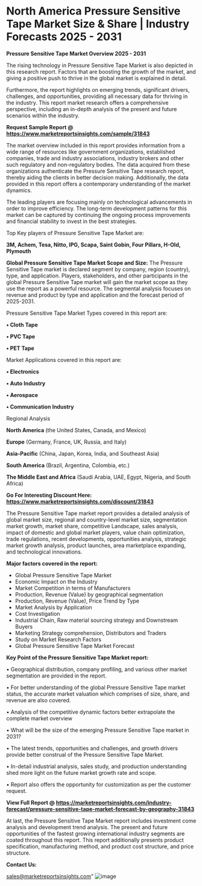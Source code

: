  # North America Pressure Sensitive Tape Market Size & Share | Industry Forecasts 2025 - 2031

<Strong> Pressure Sensitive Tape Market Overview 2025 - 2031</strong>

The rising technology in Pressure Sensitive Tape Market is also depicted in this research report. Factors that are boosting the growth of the market, and giving a positive push to thrive in the global market is explained in detail.

Furthermore, the report highlights on emerging trends, significant drivers, challenges, and opportunities, providing all necessary data for thriving in the industry. This report market research offers a comprehensive perspective, including an in-depth analysis of the present and future scenarios within the industry.

<strong>Request Sample Report @ <a href=https://www.marketreportsinsights.com/sample/31843>https://www.marketreportsinsights.com/sample/31843</a></strong>

The market overview included in this report provides information from a wide range of resources like government organizations, established companies, trade and industry associations, industry brokers and other such regulatory and non-regulatory bodies. The data acquired from these organizations authenticate the Pressure Sensitive Tape research report, thereby aiding the clients in better decision making. Additionally, the data provided in this report offers a contemporary understanding of the market dynamics.

The leading players are focusing mainly on technological advancements in order to improve efficiency. The long-term development patterns for this market can be captured by continuing the ongoing process improvements and financial stability to invest in the best strategies.

Top Key players of Pressure Sensitive Tape Market are:

<strong>3M, Achem, Tesa, Nitto, IPG, Scapa, Saint Gobin, Four Pillars, H-Old, Plymouth</strong>

<strong><b>Global Pressure Sensitive Tape Market Scope and Size:</b></strong>
The Pressure Sensitive Tape market is declared segment by company, region (country), type, and application. Players, stakeholders, and other participants in the global Pressure Sensitive Tape market will gain the market scope as they use the report as a powerful resource. The segmental analysis focuses on revenue and product by type and application and the forecast period of 2025-2031.

Pressure Sensitive Tape Market Types covered in this report are:

<strong>• Cloth Tape

• PVC Tape

• PET Tape</strong>

Market Applications covered in this report are:

<strong>• Electronics

• Auto Industry

• Aerospace

• Communication Industry</strong> 

Regional Analysis

<strong>North America</strong> (the United States, Canada, and Mexico)

<strong>Europe</strong> (Germany, France, UK, Russia, and Italy)

<strong>Asia-Pacific</strong> (China, Japan, Korea, India, and Southeast Asia)

<strong>South America</strong> (Brazil, Argentina, Colombia, etc.)

<strong>The Middle East and Africa</strong> (Saudi Arabia, UAE, Egypt, Nigeria, and South Africa)

<strong>Go For Interesting Discount Here: <a href=https://www.marketreportsinsights.com/discount/31843>https://www.marketreportsinsights.com/discount/31843</a></strong>

The Pressure Sensitive Tape market report provides a detailed analysis of global market size, regional and country-level market size, segmentation market growth, market share, competitive Landscape, sales analysis, impact of domestic and global market players, value chain optimization, trade regulations, recent developments, opportunities analysis, strategic market growth analysis, product launches, area marketplace expanding, and technological innovations.

<strong><b>Major factors covered in the report:</b></strong>
<ul>
  <li>Global Pressure Sensitive Tape Market </li>
  <li>Economic Impact on the Industry</li>
  <li>Market Competition in terms of Manufacturers</li>
  <li>Production, Revenue (Value) by geographical segmentation</li>
  <li>Production, Revenue (Value), Price Trend by Type</li>
  <li>Market Analysis by Application</li>
  <li>Cost Investigation</li>
  <li>Industrial Chain, Raw material sourcing strategy and Downstream Buyers</li>
  <li>Marketing Strategy comprehension, Distributors and Traders</li>
  <li>Study on Market Research Factors</li>
  <li>Global Pressure Sensitive Tape Market Forecast</li>
</ul>

<strong><b>Key Point of the Pressure Sensitive Tape Market report:</b></strong>

• Geographical distribution, company profiling, and various other market segmentation are provided in the report.

• For better understanding of the global Pressure Sensitive Tape market status, the accurate market valuation which comprises of size, share, and revenue are also covered.

• Analysis of the competitive dynamic factors better extrapolate the complete market overview

• What will be the size of the emerging Pressure Sensitive Tape market in 2031?

• The latest trends, opportunities and challenges, and growth drivers provide better construal of the Pressure Sensitive Tape Market.

• In-detail industrial analysis, sales study, and production understanding shed more light on the future market growth rate and scope.

• Report also offers the opportunity for customization as per the customer request.

<strong><b>View Full Report @ <a href=https://marketreportsinsights.com/industry-forecast/pressure-sensitive-tape-market-forecast-by-geography-31843>https://marketreportsinsights.com/industry-forecast/pressure-sensitive-tape-market-forecast-by-geography-31843</a></b></strong>


At last, the Pressure Sensitive Tape Market report includes investment come analysis and development trend analysis. The present and future opportunities of the fastest growing international industry segments are coated throughout this report. This report additionally presents product specification, manufacturing method, and product cost structure, and price structure.

<strong>Contact Us:</strong>

sales@marketreportsinsights.com"
![image](https://github.com/user-attachments/assets/f589bf3d-e142-4106-a171-c1e9a08720bf)
